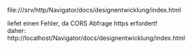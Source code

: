 file:///srv/http/Navigator/docs/designentwicklung/index.html 

liefet einen Fehler, da CORS Abfrage https erfordert!   
daher:    
http://localhost/Navigator/docs/designentwicklung/index.html
